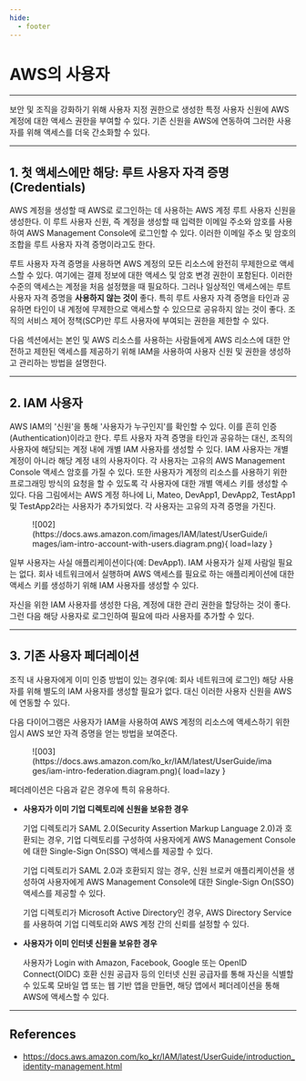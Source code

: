 ```yaml
---
hide:
  - footer
---
```


# AWS의 사용자

---

보안 및 조직을 강화하기 위해 사용자 지정 권한으로 생성한 특정 사용자 신원에 AWS 계정에 대한 액세스 권한을 부여할 수 있다. 기존 신원을 AWS에 연동하여 그러한 사용자를 위해 액세스를 더욱 간소화할 수 있다.

---

## 1. 첫 액세스에만 해당: 루트 사용자 자격 증명(Credentials)

AWS 계정을 생성할 때 AWS로 로그인하는 데 사용하는 AWS 계정 루트 사용자 신원을 생성한다. 이 루트 사용자 신원, 즉 계정을 생성할 때 입력한 이메일 주소와 암호를 사용하여 AWS Management Console에 로그인할 수 있다. 이러한 이메일 주소 및 암호의 조합을 루트 사용자 자격 증명이라고도 한다.

루트 사용자 자격 증명을 사용하면 AWS 계정의 모든 리소스에 완전히 무제한으로 액세스할 수 있다. 여기에는 결제 정보에 대한 액세스 및 암호 변경 권한이 포함된다. 이러한 수준의 액세스는 계정을 처음 설정했을 때 필요하다. 그러나 일상적인 액세스에는 루트 사용자 자격 증명을 **사용하지 않는 것이** 좋다. 특히 루트 사용자 자격 증명을 타인과 공유하면 타인이 내 계정에 무제한으로 액세스할 수 있으므로 공유하지 않는 것이 좋다. 조직의 서비스 제어 정책(SCP)만 루트 사용자에 부여되는 권한을 제한할 수 있다.

다음 섹션에서는 본인 및 AWS 리소스를 사용하는 사람들에게 AWS 리소스에 대한 안전하고 제한된 액세스를 제공하기 위해 IAM을 사용하여 사용자 신원 및 권한을 생성하고 관리하는 방법을 설명한다.

---

## 2. IAM 사용자

AWS IAM의 '신원'을 통해 '사용자가 누구인지'를 확인할 수 있다. 이를 흔히 인증(Authentication)이라고 한다. 루트 사용자 자격 증명을 타인과 공유하는 대신, 조직의 사용자에 해당되는 계정 내에 개별 IAM 사용자를 생성할 수 있다. IAM 사용자는 개별 계정이 아니라 해당 계정 내의 사용자이다. 각 사용자는 고유의 AWS Management Console 액세스 암호를 가질 수 있다. 또한 사용자가 계정의 리소스를 사용하기 위한 프로그래밍 방식의 요청을 할 수 있도록 각 사용자에 대한 개별 액세스 키를 생성할 수 있다. 다음 그림에서는 AWS 계정 하나에 Li, Mateo, DevApp1, DevApp2, TestApp1 및 TestApp2라는 사용자가 추가되었다. 각 사용자는 고유의 자격 증명을 가진다.

<figure markdown>
  ![002](https://docs.aws.amazon.com/images/IAM/latest/UserGuide/images/iam-intro-account-with-users.diagram.png){ load=lazy }
</figure>

일부 사용자는 사실 애플리케이션이다(예: DevApp1). IAM 사용자가 실제 사람일 필요는 없다. 회사 네트워크에서 실행하며 AWS 액세스를 필요로 하는 애플리케이션에 대한 액세스 키를 생성하기 위해 IAM 사용자를 생성할 수 있다.

자신을 위한 IAM 사용자를 생성한 다음, 계정에 대한 관리 권한을 할당하는 것이 좋다. 그런 다음 해당 사용자로 로그인하여 필요에 따라 사용자를 추가할 수 있다.

---

## 3. 기존 사용자 페더레이션

조직 내 사용자에게 이미 인증 방법이 있는 경우(예: 회사 네트워크에 로그인) 해당 사용자를 위해 별도의 IAM 사용자를 생성할 필요가 없다. 대신 이러한 사용자 신원을 AWS에 연동할 수 있다.

다음 다이어그램은 사용자가 IAM을 사용하여 AWS 계정의 리소스에 액세스하기 위한 임시 AWS 보안 자격 증명을 얻는 방법을 보여준다.

<figure markdown>
  ![003](https://docs.aws.amazon.com/ko_kr/IAM/latest/UserGuide/images/iam-intro-federation.diagram.png){ load=lazy }
</figure>

페더레이션은 다음과 같은 경우에 특히 유용하다.

- **사용자가 이미 기업 디렉토리에 신원을 보유한 경우**

    기업 디렉토리가 SAML 2.0(Security Assertion Markup Language 2.0)과 호환되는 경우, 기업 디렉토리를 구성하여 사용자에게 AWS Management Console에 대한 Single-Sign On(SSO) 액세스를 제공할 수 있다.

    기업 디렉토리가 SAML 2.0과 호환되지 않는 경우, 신원 브로커 애플리케이션을 생성하여 사용자에게 AWS Management Console에 대한 Single-Sign On(SSO) 액세스를 제공할 수 있다.

    기업 디렉토리가 Microsoft Active Directory인 경우, AWS Directory Service를 사용하여 기업 디렉토리와 AWS 계정 간의 신뢰를 설정할 수 있다.

- **사용자가 이미 인터넷 신원을 보유한 경우**

    사용자가 Login with Amazon, Facebook, Google 또는 OpenID Connect(OIDC) 호환 신원 공급자 등의 인터넷 신원 공급자를 통해 자신을 식별할 수 있도록 모바일 앱 또는 웹 기반 앱을 만들면, 해당 앱에서 페더레이션을 통해 AWS에 액세스할 수 있다.

---

## References

- <https://docs.aws.amazon.com/ko_kr/IAM/latest/UserGuide/introduction_identity-management.html>
